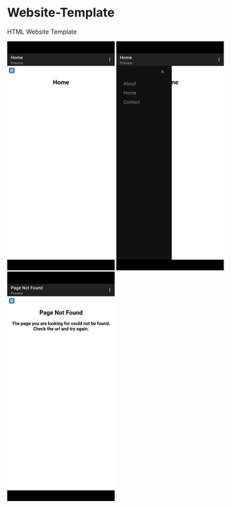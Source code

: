 # Website-Template
HTML Website Template

<img src="https://raw.githubusercontent.com/NimbiDev/Website-Template/main/assets/Screenshot_20230117-225152.png?token=GHSAT0AAAAAAB3WGDO4NI2HIQUODAFK3KK2Y6HRJHA" width="250px"> <img src="https://raw.githubusercontent.com/NimbiDev/Website-Template/main/assets/Screenshot_20230117-225207.png?token=GHSAT0AAAAAAB3WGDO4XSVG5UF34F673JQAY6HRMRQ" width="250px"> <img src="https://raw.githubusercontent.com/NimbiDev/Website-Template/main/assets/Screenshot_20230117-225226.png?token=GHSAT0AAAAAAB3WGDO5EB3AIN65LHJPOHS4Y6HROHQ" width="250px">
